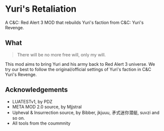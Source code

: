 # Yuri's Retaliation
A C&amp;C: Red Alert 3 MOD that rebuilds Yuri's faction from C&amp;C: Yuri's Revenge.

## What
> There will be no more free will, only my will.

This mod aims to bring Yuri and his army back to Red Alert 3 universe. We try our best to follow the original/official settings of Yuri's faction in C&amp;C Yuri's Revenge.

## Acknowledgements
- LUATESTv1, by PDZ
- META MOD 2.0 source, by Mjjstral
- Upheval & Insurrection source, by Bibber, jkjuuu, 矛式迷你潜艇, suvzi and so on.
- All tools from the coummnity
